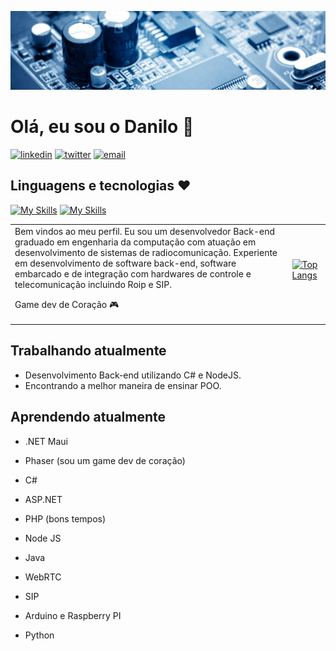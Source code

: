 ![](0.jpg)
# Olá, eu sou o Danilo 👋

[![linkedin](https://img.shields.io/badge/linkedin-0A66C2?style=for-the-badge&logo=linkedin&logoColor=white)](https://www.linkedin.com/in/danilodevs/)
[![twitter](https://img.shields.io/badge/twitter-1DA1F2?style=for-the-badge&logo=twitter&logoColor=white)](https://twitter.com/danilosdev)
[![email](https://img.shields.io/static/v1?label=&message=E-mail&color=007722&style=for-the-badge&logo=mail.ru)](mailto:danilo.o.s@hotmail.com)




## Linguagens e tecnologias :heart:

[![My Skills](https://skillicons.dev/icons?i=cs,cpp,java,js,nodejs,php,py,ts)](https://github.com/Danilo-Oliveira-Silva)
[![My Skills](https://skillicons.dev/icons?i=mysql,mongodb,postgres,azure,docker,dotnet,rabbitmq,reacteclipse,express,androidstudio,grafana,matlab,arduino,prometheus,threejs)](https://github.com/Danilo-Oliveira-Silva)


<table border=0>
  <tr>
    <td>
      Bem vindos ao meu perfil. Eu sou um desenvolvedor Back-end graduado em engenharia da computação com atuação em desenvolvimento de sistemas de radiocomunicação. Experiente em desenvolvimento de software back-end, software embarcado e de integração com hardwares de     controle e telecomunicação incluindo Roip e SIP.

Game dev de Coração :video_game:
    </td>
    <td>
    [![Top Langs](https://github-readme-stats.vercel.app/api/top-langs/?username=Danilo-Oliveira-Silva&layout=compact&theme=algolia)](https://github.com/Danilo-Oliveira-Silva)
  </tr>
</table>


## Trabalhando atualmente

* Desenvolvimento Back-end utilizando C# e NodeJS.
* Encontrando a melhor maneira de ensinar POO.


## Aprendendo atualmente

* .NET Maui
* Phaser (sou um game dev de coração)



* C#
* ASP.NET
* PHP (bons tempos)
* Node JS
* Java
* WebRTC
* SIP
* Arduino e Raspberry PI
* Python


  
